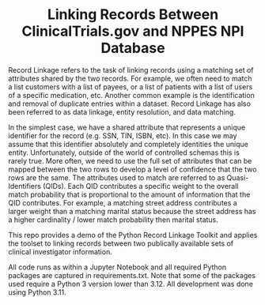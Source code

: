 # <center>Linking Records Between ClinicalTrials.gov and NPPES NPI Database </center>

Record Linkage refers to the task of linking records using a matching set of attributes shared by the two records. For example, we often need to match a list customers with a list of payees, or a list of patients with a list of users of a specific medication, etc. Another common example is the identification and removal of duplicate entries within a dataset. Record Linkage has also been referred to as data linkage, entity resolution, and data matching.

In the simplest case, we have a shared attribute that represents a unique identifier for the record (e.g. SSN, TIN, ISBN, etc). In this case we may assume that this identifier absolutely and completely identities the unique entity. Unfortunately, outside of the world of controlled schemas this is rarely true. More often, we need to use the full set of attributes that can be mapped between the two rows to develop a level of confidence that the two rows are the same. The attributes used to match are referred to as Quasi-Identifiers (QIDs). Each QID contributes a specific weight to the overall match probability that is proportional to the amount of information that the QID contributes. For example, a matching street address contributes a larger weight than a matching marital status because the street address has a higher cardinality / lower match probability then marital status.

This repo provides a demo of the Python Record Linkage Toolkit and applies the toolset to linking records between two publically available sets of clinical investigator information.

All code runs as within a Jupyter Notebook and all required Python packages are captured in requirements.txt. Note that some of the packages used require a Python 3 version lower than 3.12. All development was done using Python 3.11.